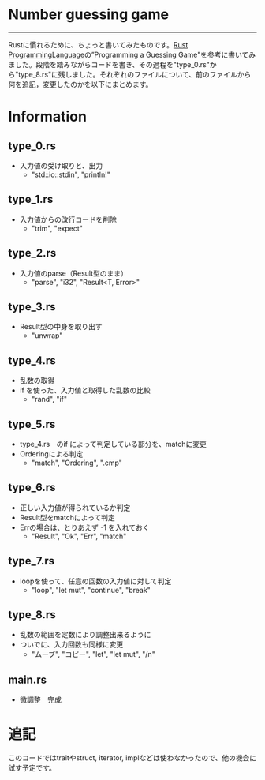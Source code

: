 # Number guessing game
***
Rustに慣れるために、ちょっと書いてみたものです。[Rust ProgrammingLanguage](https://doc.rust-lang.org/book/title-page.html)の”Programming a Guessing Game"を参考に書いてみました。段階を踏みながらコードを書き、その過程を"type_0.rs"から"type_8.rs"に残しました。それぞれのファイルについて、前のファイルから何を追記，変更したのかを以下にまとめます。

# Information
## type_0.rs
- 入力値の受け取りと、出力
  - "std::io::stdin", "println!"
## type_1.rs
- 入力値からの改行コードを削除
  - "trim", "expect"
## type_2.rs
- 入力値のparse（Result型のまま）
  - "parse", "i32", "Result<T, Error>"
## type_3.rs
- Result型の中身を取り出す
  - "unwrap"
## type_4.rs
- 乱数の取得
- if を使った、入力値と取得した乱数の比較
  - "rand", "if"
## type_5.rs
- type_4.rs　のif によって判定している部分を、matchに変更
- Orderingによる判定
  - "match", "Ordering", ".cmp"
## type_6.rs
- 正しい入力値が得られているか判定
- Result型をmatchによって判定
- Errの場合は、とりあえず -1 を入れておく
  - "Result", "Ok", "Err", "match"
## type_7.rs
- loopを使って、任意の回数の入力値に対して判定
  - "loop", "let mut", "continue", "break"
## type_8.rs
- 乱数の範囲を定数により調整出来るように
- ついでに、入力回数も同様に変更
  - "ムーブ", "コピー", "let", "let mut", "/n"
## main.rs
- 微調整　完成

# 追記
このコードではtraitやstruct, iterator, implなどは使わなかったので、他の機会に試す予定です。
